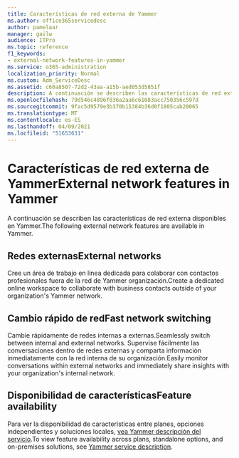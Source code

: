 ```yaml
---
title: Características de red externa de Yammer
ms.author: office365servicedesc
author: pamelaar
manager: gailw
audience: ITPro
ms.topic: reference
f1_keywords:
- external-network-features-in-yammer
ms.service: o365-administration
localization_priority: Normal
ms.custom: Adm_ServiceDesc
ms.assetid: c60a8507-72d2-43aa-a15b-aed053d5851f
description: A continuación se describen las características de red externa disponibles en Yammer.
ms.openlocfilehash: 79d546c4896f036a2aa6c61083acc750356c597d
ms.sourcegitcommit: 9fac5d9579e3b370b15384b36d0f1805cab20065
ms.translationtype: MT
ms.contentlocale: es-ES
ms.lasthandoff: 04/09/2021
ms.locfileid: "51653631"
---
```

# <a name="external-network-features-in-yammer"></a><span data-ttu-id="381ed-103">Características de red externa de Yammer</span><span class="sxs-lookup"><span data-stu-id="381ed-103">External network features in Yammer</span></span>

<span data-ttu-id="381ed-104">A continuación se describen las características de red externa disponibles en Yammer.</span><span class="sxs-lookup"><span data-stu-id="381ed-104">The following external network features are available in Yammer.</span></span>
  
## <a name="external-networks"></a><span data-ttu-id="381ed-105">Redes externas</span><span class="sxs-lookup"><span data-stu-id="381ed-105">External networks</span></span>

<span data-ttu-id="381ed-106">Cree un área de trabajo en línea dedicada para colaborar con contactos profesionales fuera de la red de Yammer organización.</span><span class="sxs-lookup"><span data-stu-id="381ed-106">Create a dedicated online workspace to collaborate with business contacts outside of your organization's Yammer network.</span></span>
  
## <a name="fast-network-switching"></a><span data-ttu-id="381ed-107">Cambio rápido de red</span><span class="sxs-lookup"><span data-stu-id="381ed-107">Fast network switching</span></span>

<span data-ttu-id="381ed-108">Cambie rápidamente de redes internas a externas.</span><span class="sxs-lookup"><span data-stu-id="381ed-108">Seamlessly switch between internal and external networks.</span></span> <span data-ttu-id="381ed-109">Supervise fácilmente las conversaciones dentro de redes externas y comparta información inmediatamente con la red interna de su organización.</span><span class="sxs-lookup"><span data-stu-id="381ed-109">Easily monitor conversations within external networks and immediately share insights with your organization's internal network.</span></span>
  
## <a name="feature-availability"></a><span data-ttu-id="381ed-110">Disponibilidad de características</span><span class="sxs-lookup"><span data-stu-id="381ed-110">Feature availability</span></span>

<span data-ttu-id="381ed-111">Para ver la disponibilidad de características entre planes, opciones independientes y soluciones locales, [vea Yammer descripción del servicio](yammer-service-description.md).</span><span class="sxs-lookup"><span data-stu-id="381ed-111">To view feature availability across plans, standalone options, and on-premises solutions, see [Yammer service description](yammer-service-description.md).</span></span>